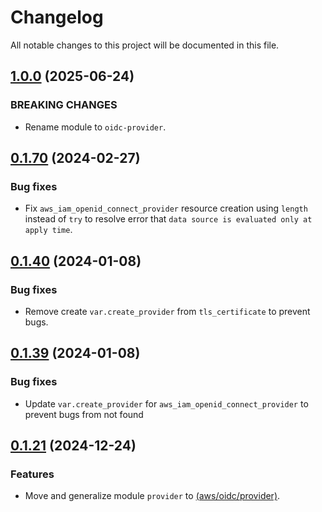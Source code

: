 # Changelog

All notable changes to this project will be documented in this file.

## [1.0.0]() (2025-06-24)

### BREAKING CHANGES

* Rename module to `oidc-provider`.


## [0.1.70]() (2024-02-27)

### Bug fixes

* Fix `aws_iam_openid_connect_provider` resource creation using `length` instead of `try` to resolve error that `data source is evaluated only at apply time`.

## [0.1.40]() (2024-01-08)

### Bug fixes

* Remove create `var.create_provider` from `tls_certificate` to prevent bugs.

## [0.1.39]() (2024-01-08)

### Bug fixes

* Update `var.create_provider` for `aws_iam_openid_connect_provider` to prevent bugs from not found

## [0.1.21]() (2024-12-24)

### Features

* Move and generalize module `provider` to [(aws/oidc/provider)](../provider).

